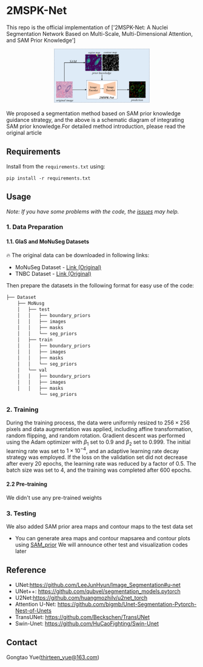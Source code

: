 # 2MSPK-Net
This repo is the official implementation of
['2MSPK-Net: A Nuclei Segmentation Network Based on Multi-Scale, Multi-Dimensional Attention, and SAM Prior Knowledge']
<p align="center">
  <img src="https://github.com/ThirteenYue/2MSPK-Net/blob/master/prior.png" width="50%" height="50%" />
</p>
We proposed a segmentation method based on SAM prior knowledge guidance strategy, and the above is a schematic diagram of integrating SAM prior knowledge.For detailed method introduction, please read the original article

## Requirements
Install from the ```requirements.txt``` using:
```angular2html
pip install -r requirements.txt
```

## Usage

*Note: If you have some problems with the code, the [issues](https://github.com/ThirteenYue/2MSPK-Net/issues) may help.*

### 1. Data Preparation
#### 1.1. GlaS and MoNuSeg Datasets
🔥 The original data can be downloaded in following links:
* MoNuSeg Dataset - [Link (Original)](https://monuseg.grand-challenge.org/Data/)
* TNBC Dataset - [Link (Original)](https://paperswithcode.com/dataset/tnbc)

Then prepare the datasets in the following format for easy use of the code:
```angular2html
├── Dataset
    ├── MoNusg
    │   ├── test
    │   │   ├── boundary_priors
    │   │   ├── images
    │   │   ├── masks
    │   │   └── seg_priors
    │   ├── train
    │   │   ├── boundary_priors
    │   │   ├── images
    │   │   ├── masks
    │   │   └── seg_priors	
    │   └── val
    │   │   ├── boundary_priors
    │   │   ├── images
    │   │   ├── masks
            └── seg_priors
```

### 2. Training
During the training process, the data were uniformly resized to $256\times256$ pixels and data augmentation was applied, including affine transformation, random flipping, and random rotation. Gradient descent was performed using the Adam optimizer with $\beta_1$ set to 0.9 and $\beta_2$ set to 0.999. The initial learning rate was set to $1\times{10}^{-4}$, and an adaptive learning rate decay strategy was employed. If the loss on the validation set did not decrease after every 20 epochs, the learning rate was reduced by a factor of 0.5. The batch size was set to 4, and the training was completed after 600 epochs.

#### 2.2 Pre-training
We didn't use any pre-trained weights


### 3. Testing
We also added SAM prior area maps and contour maps to the test data set
* You can generate area maps and contour mapsarea and contour plots using [SAM_prior](https://github.com/ThirteenYue/2MSPK-Net/blob/master/src/SAM_prior.py)
We will announce other test and visualization codes later

## Reference
* UNet:https://github.com/LeeJunHyun/Image_Segmentation#u-net
* UNet++: https://github.com/qubvel/segmentation_models.pytorch
* U2Net:https://github.com/huangmozhilv/u2net_torch
* Attention U-Net: https://github.com/bigmb/Unet-Segmentation-Pytorch-Nest-of-Unets
* TransUNet: https://github.com/Beckschen/TransUNet
* Swin-Unet: https://github.com/HuCaoFighting/Swin-Unet



## Contact 
Gongtao Yue([thirteen_yue@163.com](thirteen_yue@163.com))
